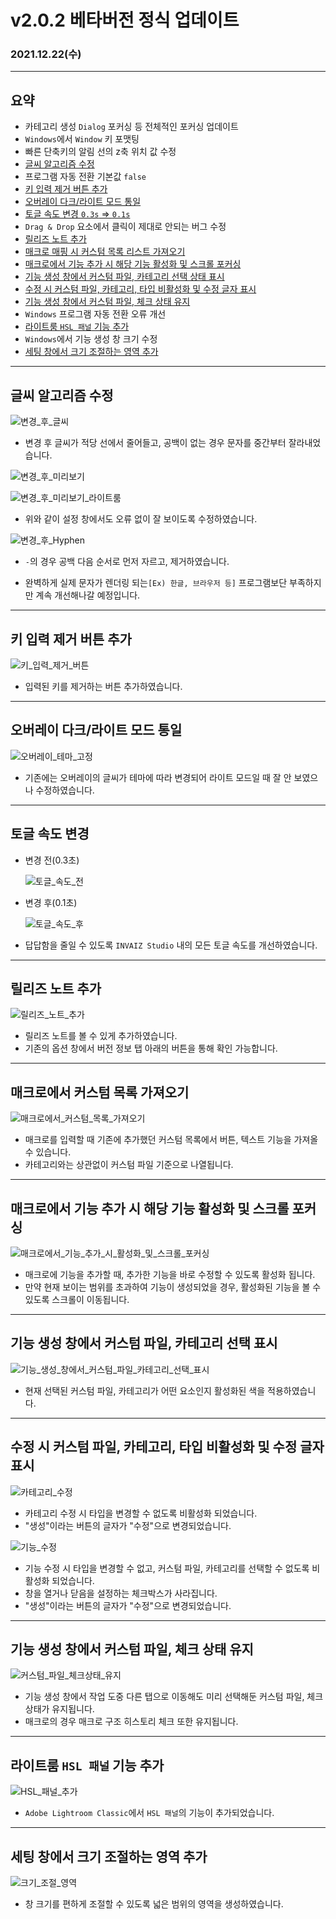 # v2.0.2 베타버전 정식 업데이트

### 2021.12.22(수)

---

## 요약

- 카테고리 생성 `Dialog` 포커싱 등 전체적인 포커싱 업데이트
- `Windows`에서 `Window` 키 포맷팅
- 빠른 단축키의 알림 선의 z축 위치 값 수정
- [글씨 알고리즘 수정](#글씨-알고리즘-수정)
- 프로그램 자동 전환 기본값 `false`
- [키 입력 제거 버튼 추가](#키-입력-제거-버튼-추가)
- [오버레이 다크/라이트 모드 통일](#오버레이-다크/라이트-모드-통일)
- [토글 속도 변경 `0.3s` => `0.1s`](#토글-속도-변경)
- `Drag & Drop` 요소에서 클릭이 제대로 안되는 버그 수정
- [릴리즈 노트 추가](#릴리즈-노트-추가)
- [매크로 매핑 시 커스텀 목록 리스트 가져오기](#매크로에서-커스텀-목록-가져오기)
- [매크로에서 기능 추가 시 해당 기능 활성화 및 스크롤 포커싱](#매크로에서-기능-추가-시-해당-기능-활성화-및-스크롤-포커싱)
- [기능 생성 창에서 커스텀 파일, 카테고리 선택 상태 표시](#기능-생성-창에서-커스텀-파일-카테고리-선택-표시)
- [수정 시 커스텀 파일, 카테고리, 타입 비활성화 및 수정 글자 표시](#수정-시-커스텀-파일-카테고리-타입-비활성화-및-수정-글자-표시)
- [기능 생성 창에서 커스텀 파일, 체크 상태 유지](#기능-생성-창에서-커스텀-파일-체크-상태-유지)
- `Windows` 프로그램 자동 전환 오류 개선
- [라이트룸 `HSL 패널` 기능 추가](#라이트룸-hsl-패널-기능-추가)
- `Windows`에서 기능 생성 창 크기 수정
- [세팅 창에서 크기 조절하는 영역 추가](#세팅-창에서-크기-조절하는-영역-추가)

---

## 글씨 알고리즘 수정

![변경_후_글씨](../assets/v2.0.2/text/post_text.png)

- 변경 후 글씨가 적당 선에서 줄어들고, 공백이 없는 경우 문자를 중간부터 잘라내었습니다.

![변경_후_미리보기](../assets/v2.0.2/text/post_preview.png)

![변경_후_미리보기_라이트룸](../assets/v2.0.2/text/post_preview_lightroom.png)

- 위와 같이 설정 창에서도 오류 없이 잘 보이도록 수정하였습니다.

![변경_후_Hyphen](../assets/v2.0.2/text/hyphen_preview.gif)

- `-`의 경우 공백 다음 순서로 먼저 자르고, 제거하였습니다.

- 완벽하게 실제 문자가 렌더링 되는`[Ex) 한글, 브라우저 등]` 프로그램보단 부족하지만 계속 개선해나갈 예정입니다.

---

## 키 입력 제거 버튼 추가

![키_입력_제거_버튼](../assets/v2.0.2/remove_button.gif)

- 입력된 키를 제거하는 버튼 추가하였습니다.

---

## 오버레이 다크/라이트 모드 통일

![오버레이_테마_고정](../assets/v2.0.2/fix_theme.gif)

- 기존에는 오버레이의 글씨가 테마에 따라 변경되어 라이트 모드일 때 잘 안 보였으나 수정하였습니다.

---

## 토글 속도 변경

- 변경 전(0.3초)

  ![토글_속도_전](../assets/v2.0.2/pre_toggle.gif)

- 변경 후(0.1초)

  ![토글_속도_후](../assets/v2.0.2/post_toggle.gif)

- 답답함을 줄일 수 있도록 `INVAIZ Studio` 내의 모든 토글 속도를 개선하였습니다.

---

## 릴리즈 노트 추가

![릴리즈_노트_추가](../assets/v2.0.2/release_notes.gif)

- 릴리즈 노트를 볼 수 있게 추가하였습니다.
- 기존의 옵션 창에서 버전 정보 탭 아래의 버튼을 통해 확인 가능합니다.

---

## 매크로에서 커스텀 목록 가져오기

![매크로에서_커스텀_목록_가져오기](../assets/v2.0.2/custom_list_on_macro.gif)

- 매크로를 입력할 때 기존에 추가했던 커스텀 목록에서 버튼, 텍스트 기능을 가져올 수 있습니다.
- 카테고리와는 상관없이 커스텀 파일 기준으로 나열됩니다.

---

## 매크로에서 기능 추가 시 해당 기능 활성화 및 스크롤 포커싱

![매크로에서_기능_추가_시_활성화_및_스크롤_포커싱](../assets/v2.0.2/macro_scroll_maintain.gif)

- 매크로에 기능을 추가할 때, 추가한 기능을 바로 수정할 수 있도록 활성화 됩니다.
- 만약 현재 보이는 범위를 초과하여 기능이 생성되었을 경우, 활성화된 기능을 볼 수 있도록 스크롤이 이동됩니다.

---

## 기능 생성 창에서 커스텀 파일, 카테고리 선택 표시

![기능_생성_창에서_커스텀_파일_카테고리_선택_표시](../assets/v2.0.2/sign_selected.gif)

- 현재 선택된 커스텀 파일, 카테고리가 어떤 요소인지 활성화된 색을 적용하였습니다.

---

## 수정 시 커스텀 파일, 카테고리, 타입 비활성화 및 수정 글자 표시

![카테고리_수정](../assets/v2.0.2/category_inactive.png)

- 카테고리 수정 시 타입을 변경할 수 없도록 비활성화 되었습니다.
- "생성"이라는 버튼의 글자가 "수정"으로 변경되었습니다.

![기능_수정](../assets/v2.0.2/function_inactive.png)

- 기능 수정 시 타입을 변경할 수 없고, 커스텀 파일, 카테고리를 선택할 수 없도록 비활성화 되었습니다.
- 창을 열거나 닫음을 설정하는 체크박스가 사라집니다.
- "생성"이라는 버튼의 글자가 "수정"으로 변경되었습니다.

---

## 기능 생성 창에서 커스텀 파일, 체크 상태 유지

![커스텀_파일_체크상태_유지](../assets/v2.0.2/maintain_checkbox.gif)

- 기능 생성 창에서 작업 도중 다른 탭으로 이동해도 미리 선택해둔 커스텀 파일, 체크 상태가 유지됩니다.
- 매크로의 경우 매크로 구조 히스토리 체크 또한 유지됩니다.

---

## 라이트룸 `HSL 패널` 기능 추가

![HSL_패널_추가](../assets/v2.0.2/hsl_panel.png)

- `Adobe Lightroom Classic`에서 `HSL 패널`의 기능이 추가되었습니다.

---

## 세팅 창에서 크기 조절하는 영역 추가

![크기_조절_영역](../assets/v2.0.2/spread_area.gif)

- 창 크기를 편하게 조절할 수 있도록 넓은 범위의 영역을 생성하였습니다.
